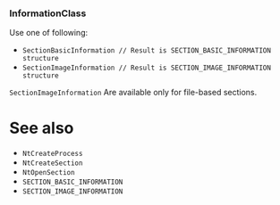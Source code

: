### InformationClass

Use one of following:

* `SectionBasicInformation // Result is SECTION_BASIC_INFORMATION structure`
* `SectionImageInformation // Result is SECTION_IMAGE_INFORMATION structure`

`SectionImageInformation` Are available only for file-based sections.

# See also

* `NtCreateProcess`
* `NtCreateSection`
* `NtOpenSection`
* `SECTION_BASIC_INFORMATION`
* `SECTION_IMAGE_INFORMATION`

